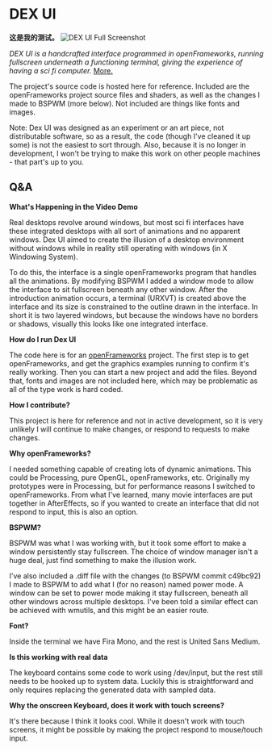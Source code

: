 DEX UI
===
**这是我的测试。**
![DEX UI Full Screenshot](http://i.imgur.com/2rjIbFa.png)

*DEX UI is a handcrafted interface programmed in openFrameworks, running fullscreen underneath a functioning terminal, giving the experience of having a sci fi computer.* [More.](http://nnkd.org/dexui/)

The project's source code is hosted here for reference. Included are the openFrameworks project source files and shaders, as well as the changes I made to BSPWM (more below). Not included are things like fonts and images.

Note: Dex UI was designed as an experiment or an art piece, not distributable software, so as a result, the code (though I've cleaned it up some) is not the easiest to sort through. Also, because it is no longer in development, I won't be trying to make this work on other people machines - that part's up to you.

Q&A
---

**What's Happening in the Video Demo**

Real desktops revolve around windows, but most sci fi interfaces have these integrated desktops with all sort of animations and no apparent windows. Dex UI aimed to create the illusion of a desktop environment without windows while in reality still operating with windows (in X Windowing System).

To do this, the interface is a single openFrameworks program that handles all the animations. By modifying BSPWM I added a window mode to allow the interface to sit fullscreen beneath any other window. After the introduction animation occurs, a terminal (URXVT) is created above the interface and its size is constrained to the outline drawn in the interface. In short it is two layered windows, but because the windows have no borders or shadows, visually this looks like one integrated interface.

**How do I run Dex UI**

The code here is for an [openFrameworks](http://www.openframeworks.cc/) project. The first step is to get openFrameworks, and get the graphics examples running to confirm it's really working. Then you can start a new project and add the files. Beyond that, fonts and images are not included here, which may be problematic as all of the type work is hard coded.

**How I contribute?**

This project is here for reference and not in active development, so it is very unlikely I will continue to make changes, or respond to requests to make changes.

**Why openFrameworks?**

I needed something capable of creating lots of dynamic animations. This could be Processing, pure OpenGL, openFrameworks, etc. Originally my prototypes were in Processing, but for performance reasons I switched to openFrameworks. From what I've learned, many movie interfaces are put together in AfterEffects, so if you wanted to create an interface that did not respond to input, this is also an option.

**BSPWM?**

BSPWM was what I was working with, but it took some effort to make a window persistently stay fullscreen. The choice of window manager isn't a huge deal, just find something to make the illusion work.

I've also included a .diff file with the changes (to BSPWM commit c49bc92) I made to BSPWM to add what I (for no reason) named power mode. A window can be set to power mode making it stay fullscreen, beneath all other windows across multiple desktops. I've been told a similar effect can be achieved with wmutils, and this might be an easier route.

**Font?**

Inside the terminal we have Fira Mono, and the rest is United Sans Medium.

**Is this working with real data**

The keyboard contains some code to work using /dev/input, but the rest still needs to be hooked up to system data. Luckily this is straightforward and only requires replacing the generated data with sampled data.

**Why the onscreen Keyboard, does it work with touch screens?**

It's there because I think it looks cool. While it doesn't work with touch screens, it might be possible by making the project respond to mouse/touch input.
